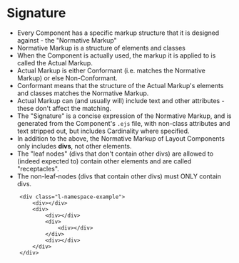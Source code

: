 
# Signature

* Every Component has a specific markup structure that it is designed against - the "Normative
  Markup"
* Normative Markup is a structure of elements and classes
* When the Component is actually used, the markup it is applied to is called the Actual Markup.
* Actual Markup is either Conformant (i.e. matches the Normative Markup) or else Non-Conformant.
* Conformant means that the structure of the Actual Markup's elements and classes matches the
  Normative Markup.
* Actual Markup can (and usually will) include text and other attributes - these don't affect
  the matching.
* The "Signature" is a concise expression of the Normative Markup, and is generated from the
  Component's `.ejs` file, with non-class attributes and text stripped out, but includes
  Cardinality where specified.
* In addition to the above, the Normative Markup of Layout Components only includes **divs**,
  not other elements.
* The "leaf nodes" (divs that don't contain other divs) are allowed to (indeed expected to) contain
  other elements and are called "receptacles".
* The non-leaf-nodes (divs that contain other divs) must ONLY contain divs.

```
    <div class="l-namespace-example">
        <div></div>
        <div>
            <div></div>
            <div>
                <div></div>
            </div>
            <div></div>
        </div>
    </div>
```
